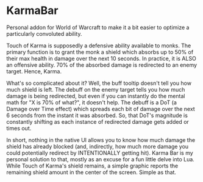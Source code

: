 # KarmaBar
Personal addon for World of Warcraft to make it a bit easier to optimize a particularly convoluted ability.

Touch of Karma is supposedly a defensive ability available to monks. The primary function is to grant the monk a shield which absorbs up to 50% of their max health in damage over the next 10 seconds.
In practice, it is ALSO an offensive ability. 70% of the absorbed damage is redirected to an enemy target. Hence, Karma. 

What's so complicated about it? Well, the buff tooltip doesn't tell you how much shield is left. 
The debuff on the enemy target tells you how much damage is being redirected, but even if you can instantly do the mental math for "X is 70% of what?", it doesn't help.
The debuff is a DoT (a Damage over Time effect) which spreads each bit of damage over the next 6 seconds from the instant it was absorbed. So, that DoT's magnitude is constantly shifting as each instance of redirected damage gets added or times out.

In short, nothing in the native UI allows you to know how much damage the shield has already blocked (and, indirectly, how much more damage you could potentially redirect by INTENTIONALLY getting hit).
Karma Bar is my personal solution to that, mostly as an excuse for a fun little delve into Lua. 
While Touch of Karma's shield remains, a simple graphic reports the remaining shield amount in the center of the screen. Simple as that. 
